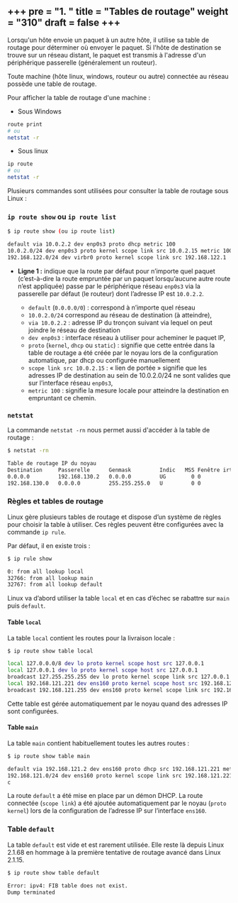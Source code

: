 +++
pre = "<b>1. </b>"
title = "Tables de routage"
weight = "310"
draft = false
+++
-------------------

Lorsqu'un hôte envoie un paquet à un autre hôte, il utilise sa table de routage pour déterminer où envoyer le paquet. Si l'hôte de destination se trouve sur un réseau distant, le paquet est transmis à l'adresse d'un périphérique passerelle (généralement un routeur).

Toute machine (hôte linux, windows, routeur ou autre) connectée au réseau possède une table de routage.

Pour afficher la table de routage d'une machine :

+ Sous Windows
```bash
route print
# ou
netstat -r
```
+ Sous linux
```bash
ip route
# ou
netstat -r
```

Plusieurs commandes sont utilisées pour consulter la table de routage sous Linux :
### `ip route show` ou `ip route list`
```bash
$ ip route show (ou ip route list)

default via 10.0.2.2 dev enp0s3 proto dhcp metric 100
10.0.2.0/24 dev enp0s3 proto kernel scope link src 10.0.2.15 metric 100
192.168.122.0/24 dev virbr0 proto kernel scope link src 192.168.122.1
```

+ **Ligne 1 :** indique que la route par défaut pour n’importe quel paquet (c’est-à-dire la route empruntée par un paquet lorsqu’aucune autre route n’est appliquée) passe par le périphérique réseau `enp0s3` via la passerelle par défaut (le routeur) dont l’adresse IP est `10.0.2.2`.

    + `default` (`0.0.0.0/0`) : correspond à n’importe quel réseau
    + `10.0.2.0/24` correspond au réseau de destination (à atteindre),
    + `via 10.0.2.2` : adresse IP du tronçon suivant via lequel on peut joindre le réseau de destination
    + `dev enp0s3` : interface réseau à utiliser pour acheminer le paquet IP,
    + `proto` (`kernel`, `dhcp` ou `static`) : signifie que cette entrée dans la table de routage a été créée par le noyau lors de la configuration automatique, par dhcp ou configurée manuellement
    + `scope link src 10.0.2.15` : « lien de portée » signifie que les adresses IP de destination au sein de 10.0.2.0/24 ne sont valides que sur l’interface réseau `enp0s3`,
    + `metric 100` : signifie la mesure locale pour atteindre la destination en empruntant ce chemin.


### `netstat`
La commande `netstat -rn` nous permet aussi d'accéder à la table de routage :
```bash
$ netstat -rn

Table de routage IP du noyau
Destination     Passerelle      Genmask         Indic   MSS Fenêtre irtt Iface
0.0.0.0         192.168.130.2   0.0.0.0         UG        0 0          0 ens160
192.168.130.0   0.0.0.0         255.255.255.0   U         0 0          0 ens160
```

### Règles et tables de routage

Linux gère plusieurs tables de routage et dispose d’un système de règles pour choisir la table à utiliser. Ces règles peuvent être configurées avec la commande `ip rule`.

Par défaut, il en existe trois :
```bash
$ ip rule show

0: from all lookup local
32766: from all lookup main
32767: from all lookup default
```
Linux va d’abord utiliser la table `local` et en cas d’échec se rabattre sur `main` puis `default`.

#### Table `local`
La table `local` contient les routes pour la livraison locale :

```bash
$ ip route show table local

local 127.0.0.0/8 dev lo proto kernel scope host src 127.0.0.1 
local 127.0.0.1 dev lo proto kernel scope host src 127.0.0.1 
broadcast 127.255.255.255 dev lo proto kernel scope link src 127.0.0.1 
local 192.168.121.221 dev ens160 proto kernel scope host src 192.168.121.221 
broadcast 192.168.121.255 dev ens160 proto kernel scope link src 192.168.121.221 
```

Cette table est gérée automatiquement par le noyau quand des adresses IP sont configurées.

#### Table `main`
La table `main` contient habituellement toutes les autres routes :

```bash
$ ip route show table main

default via 192.168.121.2 dev ens160 proto dhcp src 192.168.121.221 metric 100 
192.168.121.0/24 dev ens160 proto kernel scope link src 192.168.121.221 metric 100 
c
```

La route `default` a été mise en place par un démon DHCP. La route connectée (`scope link`) a été ajoutée automatiquement par le noyau (`proto kernel`) lors de la configuration de l’adresse IP sur l’interface `ens160`.

### Table `default`
La table `default` est vide et est rarement utilisée. Elle reste là depuis Linux 2.1.68 en hommage à la première tentative de routage avancé dans Linux 2.1.15.

```bash
$ ip route show table default

Error: ipv4: FIB table does not exist.
Dump terminated

```